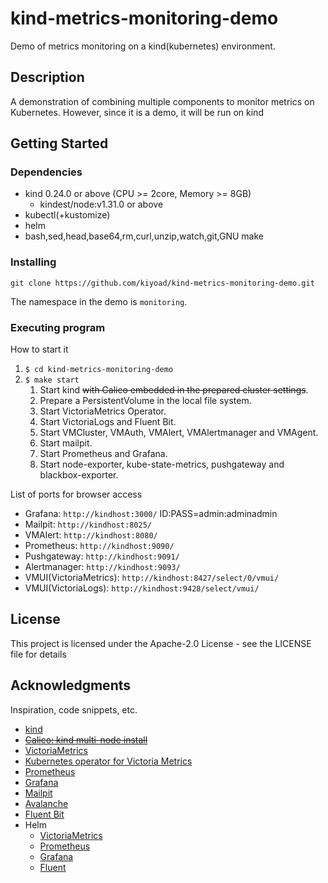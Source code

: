 # kind-metrics-monitoring-demo

Demo of metrics monitoring on a kind(kubernetes) environment.

## Description

A demonstration of combining multiple components to monitor metrics on Kubernetes.
However, since it is a demo, it will be run on kind

## Getting Started

### Dependencies

* kind 0.24.0 or above (CPU >= 2core, Memory >= 8GB)
  * kindest/node:v1.31.0 or above
* kubectl(+kustomize)
* helm
* bash,sed,head,base64,rm,curl,unzip,watch,git,GNU make

### Installing

```shell
git clone https://github.com/kiyoad/kind-metrics-monitoring-demo.git
```

The namespace in the demo is `monitoring`.

### Executing program

How to start it

1. `$ cd kind-metrics-monitoring-demo`
1. `$ make start`
   1. Start kind ~~with Calico embedded in the prepared cluster settings~~.
   2. Prepare a PersistentVolume in the local file system.
   3. Start VictoriaMetrics Operator.
   4. Start VictoriaLogs and Fluent Bit.
   5. Start VMCluster, VMAuth, VMAlert, VMAlertmanager and VMAgent.
   6. Start mailpit.
   7. Start Prometheus and Grafana.
   8. Start node-exporter, kube-state-metrics, pushgateway and blackbox-exporter.

List of ports for browser access

* Grafana: `http://kindhost:3000/` ID:PASS=admin:adminadmin
* Mailpit: `http://kindhost:8025/`
* VMAlert: `http://kindhost:8080/`
* Prometheus: `http://kindhost:9090/`
* Pushgateway: `http://kindhost:9091/`
* Alertmanager: `http://kindhost:9093/`
* VMUI(VictoriaMetrics): `http://kindhost:8427/select/0/vmui/`
* VMUI(VictoriaLogs): `http://kindhost:9428/select/vmui/`

## License

This project is licensed under the Apache-2.0 License - see the LICENSE file for details

## Acknowledgments

Inspiration, code snippets, etc.

* [kind](https://kind.sigs.k8s.io)
* ~~[Calico: kind multi-node install](https://docs.tigera.io/calico/latest/getting-started/kubernetes/kind)~~
* [VictoriaMetrics](https://victoriametrics.com)
* [Kubernetes operator for Victoria Metrics](https://github.com/VictoriaMetrics/operator)
* [Prometheus](https://prometheus.io)
* [Grafana](https://grafana.com)
* [Mailpit](https://mailpit.axllent.org)
* [Avalanche](https://github.com/prometheus-community/avalanche)
* [Fluent Bit](https://fluentbit.io/)
* Helm
  * [VictoriaMetrics](https://github.com/VictoriaMetrics/helm-charts)
  * [Prometheus](https://github.com/prometheus-community/helm-charts)
  * [Grafana](https://github.com/grafana/helm-charts)
  * [Fluent](https://github.com/fluent/helm-charts)
